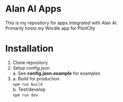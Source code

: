 # Alan AI Apps
This is my repository for apps integrated with Alan AI.  
Primarily hosts my Wordle app for PilotCity
# Installation
1. Clone repository
2. Setup config.json  
    a. See **config.json.example** for examples
3. a. Build for production   
    ```npm run build```  
    b. Test/develop  
    ```npm run dev```